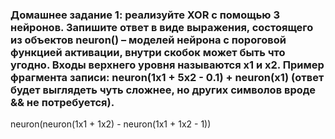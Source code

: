 ### Домашнее задание 1: реализуйте XOR с помощью 3 нейронов. Запишите ответ в виде выражения, состоящего из объектов neuron() – моделей нейрона с пороговой функцией активации, внутри скобок может быть что угодно. Входы верхнего уровня называются x1 и x2. Пример фрагмента записи: neuron(1x1 + 5x2 - 0.1) + neuron(x1) (ответ будет выглядеть чуть сложнее, но других символов вроде && не потребуется).

neuron(neuron(1x1 + 1x2) - neuron(1x1 + 1x2 - 1))